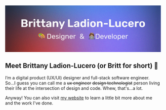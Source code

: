 ![Brittany Ladion-Lucero | Designer & Developer](https://github.com/bladionlucero/bladionlucero/blob/main/gh-banner.png)

## Meet Brittany Ladion-Lucero (or Britt for short) 👋

I’m a digital product (UX/UI) designer and full-stack software engineer.<br>So…I guess you can call me a ~~ux engineer~~ ~~design technologist~~ person living their life at the intersection of design and code. Whew, that's...a lot.

Anyway! You can also visit [my website](https://www.brittanydoes.design/) to learn a little bit more about me and the work I've done.

<!--
**bladionlucero/bladionlucero** is a ✨ _special_ ✨ repository because its `README.md` (this file) appears on your GitHub profile.

Here are some ideas to get you started:

- 🔭 I’m currently working on ...
- 🌱 I’m currently learning ...
- 👯 I’m looking to collaborate on ...
- 🤔 I’m looking for help with ...
- 💬 Ask me about ...
- 📫 How to reach me: ...
- 😄 Pronouns: ...
- ⚡ Fun fact: ...
-->

